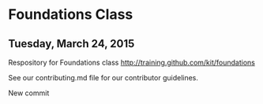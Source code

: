 # Foundations Class
## Tuesday, March 24, 2015
Respository for Foundations class http://training.github.com/kit/foundations

See our contributing.md file for our contributor guidelines.

New commit
